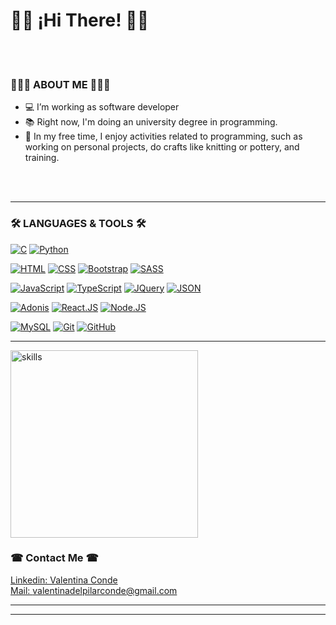 

# <div>👋🏻 ¡Hi There! 👋🏻 </div>
<br><br>

### 👩🏻‍💻 ABOUT ME 👩🏻‍💻
- 💻 I’m working as software developer
- 📚 Right now, I'm doing an university degree in programming.
- 🌴 In my free time, I enjoy activities related to programming, such as working on personal projects, do crafts like knitting or pottery, and training.

  
<br>
<br>

<hr>


### 🛠 LANGUAGES & TOOLS 🛠

[![C](https://img.shields.io/badge/Lenguaje_C_(basico)-6588F5?style=for-the-badge&logo=C&logoColor=white&labelColor=101010)]()
[![Python](https://img.shields.io/badge/Python_(basico)-F5E23F?style=for-the-badge&logo=python&logoColor=white&labelColor=101010)]()


[![HTML](https://img.shields.io/badge/HTML-FF7F00?style=for-the-badge&logo=html5&logoColor=white&labelColor=101010)]()
[![CSS](https://img.shields.io/badge/CSS-008080?style=for-the-badge&logo=css3&logoColor=white&labelColor=101010)]()
[![Bootstrap](https://img.shields.io/badge/Bootstrap-78288C?style=for-the-badge&logo=bootstrap&logoColor=white&labelColor=101010)]()
[![SASS](https://img.shields.io/badge/SASS-FFC0CB?style=for-the-badge&logo=SASS&logoColor=white&labelColor=101010)]()

[![JavaScript](https://img.shields.io/badge/JavaScript-F7DF1E?style=for-the-badge&logo=javascript&logoColor=white&labelColor=101010)]()
[![TypeScript](https://img.shields.io/badge/TypeScript-17ABC9?style=for-the-badge&logo=typescript&logoColor=white&labelColor=101010)]()
[![JQuery](https://img.shields.io/badge/JQuery-087519?style=for-the-badge&logo=jquery&logoColor=white&labelColor=101010)]()
[![JSON](https://img.shields.io/badge/JSON-6B6363?style=for-the-badge&logo=JSON&logoColor=white&labelColor=101010)]()

[![Adonis](https://img.shields.io/badge/Adonis.JS-FF5733?style=for-the-badge&logo=angular&logoColor=white&labelColor=101010)]()
[![React.JS](https://img.shields.io/badge/React.JS-0CB7F2?style=for-the-badge&logo=react&logoColor=white&labelColor=101010)]()
[![Node.JS](https://img.shields.io/badge/Node.JS-35C137?style=for-the-badge&logo=node.js&logoColor=white&labelColor=101010)]()


[![MySQL](https://img.shields.io/badge/SQL-4479A1?style=for-the-badge&logo=mysql&logoColor=white&labelColor=101010)]()
[![Git](https://img.shields.io/badge/Git-FF5733?style=for-the-badge&logo=git&logoColor=white&labelColor=101010)]()
[![GitHub](https://img.shields.io/badge/GitHub-000000?style=for-the-badge&logo=github&logoColor=white&labelColor=101010)]()

<hr>


<img src="https://github.com/valentinaconde/valentinaconde/assets/68123729/1089566e-4cc8-483f-867d-dbdbb1004894" alt="skills" width="300px" height="auto">
<br>

### ☎ Contact Me ☎
<a href="https://www.linkedin.com/in/valentinaconde/" target="_blank">Linkedin: Valentina Conde</a> 
<br>
<a href="mailto:valentinadelpilarconde@gmail.com" target="_blank">Mail: valentinadelpilarconde@gmail.com</a> 
<br>




<hr>











<hr>

<!--


** <img src="https://github.com/valendelpilar/valendelpilar/blob/29cd7029875dd80db484f8b8967b0cfaa5e6c86b/estudios.png" alt="estudios" width="300px" height="auto">

** # <a href="https://valentinaconde.github.io/portfolio/" target="_blank"> LINK A MI PORTFOLIO</a> 
<img src="https://github.com/valendelpilar/valendelpilar/blob/eec946f37eaf7621e2c41ac79d594cc25c4b4f4f/proximamente.png" alt="proximamente" width="300px" height="auto">




[![EcmaScript](https://img.shields.io/badge/ES-Ecmascript-F9E65E?style=for-the-badge&logo=javascript&logoColor=white&labelColor=101010)]()

[![MongoDB](https://img.shields.io/badge/MongoDB-08933F?style=for-the-badge&logo=MongoDB&logoColor=white&labelColor=101010)]()


**















**valendelpilar/valendelpilar** is a ✨ _special_ ✨ repository because its `README.md` (this file) appears on your GitHub profile.

<img src="https://github.com/valentinaconde/valentinaconde/blob/dcb91b2fae16757d878da8b236749ce82af685c1/proyectos.png" alt="proyectos" width="300px" height="auto">

<br>


<a href="https://github.com/valentinaconde/delaika"><img src="https://github.com/valentinaconde/delaika/blob/4ea37b7997b2ace8dd6dc27ce31420c944def365/multimedia/logotipo.png"></a>

Pagina de recetas sin gluten.

<br><br>

<a href="https://github.com/valentinaconde/parallax"><img src="https://github.com/valentinaconde/parallax/blob/de2c8230eb79de44f7fbf1c18dd9dfa3925bfae1/multimedia/parallax.png"></a>

Pagina estilo Parallax

<br><br>

<a href="https://github.com/valentinaconde/portfolio"><img src="https://github.com/valentinaconde/valentinaconde/blob/f0a2a33d1b240f4e10c1fe5904d2a241c1f88686/portfolio.png"></a>

Portfolio personal

<br><br>

<a href="https://github.com/valentinaconde/boniata"><img src="https://github.com/valentinaconde/boniata/blob/f0e23b8b58eb277f66e6fd9d31109c6ce7300509/multimedia/boniata_flyer.png" style="width:500px"></a>

Pagina web-shop de dietetica

<br><br>

<a href="https://github.com/valentinaconde/barchuk_SE"><img src="https://github.com/valentinaconde/barchuk_SE/blob/d442f3211e4c61865aadc1347ac12b74525ba4df/logotipo.png"></a>

Catalogo de cosmeticos. (En proceso...)



Here are some ideas to get you started:

- 🔭 I’m currently working on ...
- 🌱 I’m currently learning ...
- 👯 I’m looking to collaborate on ...
- 🤔 I’m looking for help with ...
- 💬 Ask me about ...
- 📫 How to reach me: ...
- 😄 Pronouns: ...
- ⚡ Fun fact: ...
-->
